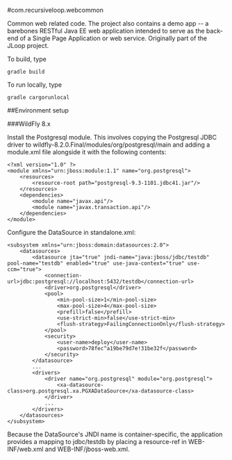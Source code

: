 #com.recursiveloop.webcommon

Common web related code. The project also contains a demo app -- a barebones RESTful Java EE web application intended to serve as the back-end of a Single Page Application or web service. Originally part of the JLoop project.

To build, type

    gradle build

To run locally, type

    gradle cargorunlocal

##Environment setup

###WildFly 8.x

Install the Postgresql module. This involves copying the Postgresql JDBC driver to wildfly-8.2.0.Final/modules/org/postgresql/main and adding a module.xml file alongside it with the following contents:

    <?xml version="1.0" ?>
    <module xmlns="urn:jboss:module:1.1" name="org.postgresql">
        <resources>
            <resource-root path="postgresql-9.3-1101.jdbc41.jar"/>
        </resources>
        <dependencies>
            <module name="javax.api"/>
            <module name="javax.transaction.api"/>
        </dependencies>
    </module>

Configure the DataSource in standalone.xml:

    <subsystem xmlns="urn:jboss:domain:datasources:2.0">
        <datasources>
            <datasource jta="true" jndi-name="java:jboss/jdbc/testdb" pool-name="testdb" enabled="true" use-java-context="true" use-ccm="true">
                <connection-url>jdbc:postgresql://localhost:5432/testdb</connection-url>
                <driver>org.postgresql</driver>
                <pool>
                    <min-pool-size>1</min-pool-size>
                    <max-pool-size>4</max-pool-size>
                    <prefill>false</prefill>
                    <use-strict-min>false</use-strict-min>
                    <flush-strategy>FailingConnectionOnly</flush-strategy>
                </pool>
                <security>
                    <user-name>deploy</user-name>
                    <password>78fec^a19be79d7e!31be32f</password>
                </security>
            </datasource>
            ...
            <drivers>
                <driver name="org.postgresql" module="org.postgresql">
                    <xa-datasource-class>org.postgresql.xa.PGXADataSource</xa-datasource-class>
                </driver>
                ...
            </drivers>
        </datasources>
    </subsystem>

Because the DataSource's JNDI name is container-specific, the application provides a mapping to jdbc/testdb by placing a resource-ref in WEB-INF/web.xml and WEB-INF/jboss-web.xml.
